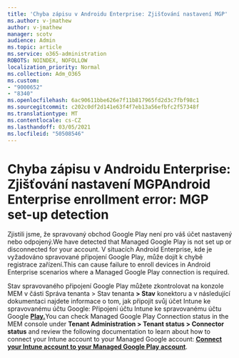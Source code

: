 ```yaml
---
title: 'Chyba zápisu v Androidu Enterprise: Zjišťování nastavení MGP'
ms.author: v-jmathew
author: v-jmathew
manager: scotv
audience: Admin
ms.topic: article
ms.service: o365-administration
ROBOTS: NOINDEX, NOFOLLOW
localization_priority: Normal
ms.collection: Adm_O365
ms.custom:
- "9000652"
- "8340"
ms.openlocfilehash: 6ac90611bbe626e7f11b817965fd2d3c7fbf98c1
ms.sourcegitcommit: c202c0df2d141e63f4f7eb13a56efbfc2f57348f
ms.translationtype: MT
ms.contentlocale: cs-CZ
ms.lasthandoff: 03/05/2021
ms.locfileid: "50508546"
---
```

# <a name="android-enterprise-enrollment-error-mgp-set-up-detection"></a><span data-ttu-id="2d931-102">Chyba zápisu v Androidu Enterprise: Zjišťování nastavení MGP</span><span class="sxs-lookup"><span data-stu-id="2d931-102">Android Enterprise enrollment error: MGP set-up detection</span></span>

<span data-ttu-id="2d931-103">Zjistili jsme, že spravovaný obchod Google Play není pro váš účet nastavený nebo odpojený.</span><span class="sxs-lookup"><span data-stu-id="2d931-103">We have detected that Managed Google Play is not set up or disconnected for your account.</span></span> <span data-ttu-id="2d931-104">V situacích Android Enterprise, kde je vyžadováno spravované připojení Google Play, může dojít k chybě registrace zařízení.</span><span class="sxs-lookup"><span data-stu-id="2d931-104">This can cause failure to enroll devices in Android Enterprise scenarios where a Managed Google Play connection is required.</span></span>

<span data-ttu-id="2d931-105">Stav spravovaného připojení Google Play můžete zkontrolovat na konzole MEM v části Správa tenanta > Stav tenanta **> Stav** konektoru a v následující dokumentaci najdete informace o tom, jak připojit svůj účet Intune ke spravovanému účtu Google: Připojení účtu Intune ke spravovanému účtu Google **[Play.](https://docs.microsoft.com/mem/intune/enrollment/connect-intune-android-enterprise)**</span><span class="sxs-lookup"><span data-stu-id="2d931-105">You can check Managed Google Play Connection status in the MEM console under **Tenant Administration > Tenant status > Connector status** and review the following documentation to learn about how to connect your Intune account to your Managed Google account: **[Connect your Intune account to your Managed Google Play account](https://docs.microsoft.com/mem/intune/enrollment/connect-intune-android-enterprise)**.</span></span>
